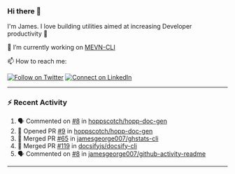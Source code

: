 ### Hi there 👋

I'm James. I love building utilities aimed at increasing Developer productivity :raised_hands: 

🔭 I’m currently working on [MEVN-CLI](https://github.com/madlabsinc/mevn-cli)

📫 How to reach me:

[![Follow on Twitter](https://img.shields.io/badge/--twitter?label=Twitter&logo=Twitter&style=social)](https://twitter.com/james_madhacks) [![Connect on LinkedIn](https://img.shields.io/badge/--linkedin?label=LinkedIn&logo=LinkedIn&style=social)](https://www.linkedin.com/in/jamesgeorge007)

---

### :zap: Recent Activity

<!--START_SECTION:activity-->
1. 🗣 Commented on [#8](https://github.com//hoppscotch/hopp-doc-gen/issues/8) in [hoppscotch/hopp-doc-gen](https://github.com//hoppscotch/hopp-doc-gen)
2. 💪 Opened PR [#9](https://github.com//hoppscotch/hopp-doc-gen/pull/9) in [hoppscotch/hopp-doc-gen](https://github.com//hoppscotch/hopp-doc-gen)
3. 🎉 Merged PR [#65](https://github.com//jamesgeorge007/ghstats-cli/pull/65) in [jamesgeorge007/ghstats-cli](https://github.com//jamesgeorge007/ghstats-cli)
4. 🎉 Merged PR [#119](https://github.com//docsifyjs/docsify-cli/pull/119) in [docsifyjs/docsify-cli](https://github.com//docsifyjs/docsify-cli)
5. 🗣 Commented on [#8](https://github.com//jamesgeorge007/github-activity-readme/issues/8) in [jamesgeorge007/github-activity-readme](https://github.com//jamesgeorge007/github-activity-readme)
<!--END_SECTION:activity-->

---

<!--
**jamesgeorge007/jamesgeorge007** is a ✨ _special_ ✨ repository because its `README.md` (this file) appears on your GitHub profile.

Here are some ideas to get you started:

- 🌱 I’m currently learning ...
- 👯 I’m looking to collaborate on ...
- 🤔 I’m looking for help with ...
- 💬 Ask me about ...
- 😄 Pronouns: ...
- ⚡ Fun fact: ...
-->
